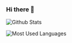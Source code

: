 ### Hi there 👋

<!--
**liu-ge-ge/liu-ge-ge** is a ✨ _special_ ✨ repository because its `README.md` (this file) appears on your GitHub profile.

Here are some ideas to get you started:

- 🔭 I’m currently working on ...
- 🌱 I’m currently learning ...
- 👯 I’m looking to collaborate on ...
- 🤔 I’m looking for help with ...
- 💬 Ask me about ...
- 📫 How to reach me: ...
- 😄 Pronouns: ...
- ⚡ Fun fact: ...
-->

![Github Stats](https://github-readme-stats.vercel.app/api?username=liu-ge-ge&show_icons=true&theme=dark&count_private=true)

![Most Used Languages](https://github-readme-stats.vercel.app/api/top-langs/?username=liu-ge-ge&theme=dark&layout=compact)

